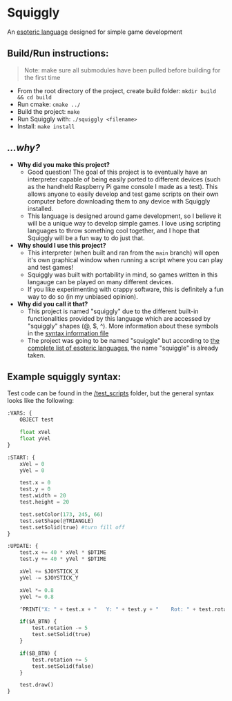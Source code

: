 # Squiggly

An [esoteric language](https://en.wikipedia.org/wiki/Esoteric_programming_language) designed for simple game development

## Build/Run instructions:

> Note: make sure all submodules have been pulled before building for the first time

* From the root directory of the project, create build folder: `mkdir build && cd build`
* Run cmake: `cmake ../`
* Build the project: `make`
* Run Squiggly with: `./squiggly <filename>`
* Install: `make install`

## *...why?*

- **Why did you make this project?** 
    - Good question! The goal of this project is to eventually have an interpreter capable of being easily ported to different devices (such as the handheld Raspberry Pi game console I made as a test). This allows anyone to easily develop and test game scripts on their own computer before downloading them to any device with Squiggly installed.
    - This language is designed around game development, so I believe it will be a unique way to develop simple games. I love using scripting languages to throw something cool together, and I hope that Squiggly will be a fun way to do just that.
- **Why should I use this project?**
    - This interpreter (when built and ran from the `main` branch) will open it's own graphical window when running a script where you can play and test games!
    - Squiggly was built with portability in mind, so games written in this langauge can be played on many different devices. 
    - If you like experimenting with crappy software, this is definitely a fun way to do so (in my unbiased opinion).
- **Why did you call it that?**
    - This project is named "squiggly" due to the different built-in functionalities provided by this language which are accessed by "squiggly" shapes (@, $, ^). More information about these symbols in the [syntax information file](test_scripts/syntax.md)
    - The project was going to be named "squiggle" but according to [the complete list of esoteric languages](https://esolangs.org/wiki/Language_list), the name "squiggle" is already taken.

## Example squiggly syntax:

Test code can be found in the [/test_scripts](/test_scripts/) folder, but the general syntax looks like the following:

``` Python
:VARS: {
    OBJECT test

    float xVel
    float yVel
}

:START: {
    xVel = 0
    yVel = 0

    test.x = 0
    test.y = 0
    test.width = 20
    test.height = 20

    test.setColor(173, 245, 66)
    test.setShape(@TRIANGLE)
    test.setSolid(true) #turn fill off
}

:UPDATE: {
	test.x += 40 * xVel * $DTIME
    test.y += 40 * yVel * $DTIME

    xVel += $JOYSTICK_X
    yVel -= $JOYSTICK_Y

    xVel *= 0.8
    yVel *= 0.8

    ^PRINT("X: " + test.x + "   Y: " + test.y + "    Rot: " + test.rotation)

    if($A_BTN) {
        test.rotation -= 5
        test.setSolid(true)
    }

    if($B_BTN) {
        test.rotation += 5
        test.setSolid(false)
    }

    test.draw()
}
```